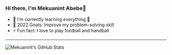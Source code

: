 ### Hi there, I'm Mekuanint Abebe👋

- 🌱 I’m currently learning everything 🤣
- 🥅 2022 Goals: Improve my problem-solving skill
- ⚡ Fun fact: I love to play football and handball
---
  <img align="left" alt="Mekuanint's GitHub Stats" src="https://github-readme-stats.vercel.app/api?username=mykoabe&show_icons=true&hide_border=true" />



